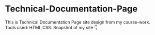 # Technical-Documentation-Page
This is Technical Documentation Page site design from my course-work. Tools used: HTML,CSS. Snapshot of my site 👇
